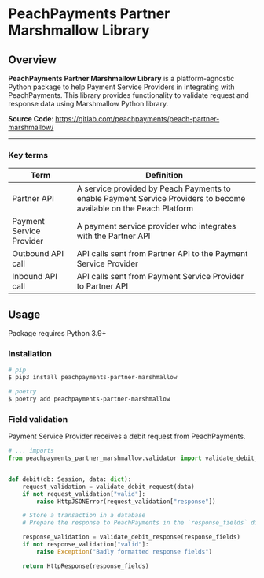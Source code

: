 # PeachPayments Partner Marshmallow Library

## Overview

**PeachPayments Partner Marshmallow Library** is a platform-agnostic Python package to help Payment Service Providers in integrating with PeachPayments. This library provides functionality to validate request and response data using Marshmallow Python library.

**Source Code**: https://gitlab.com/peachpayments/peach-partner-marshmallow/

---
### Key terms
|   Term	                    |   Definition	|
|---------------------------- |--------------	|
|   Partner API		            |   A service provided by Peach Payments to enable Payment Service Providers to become available on the Peach Platform |
|   Payment Service Provider	|   A payment service provider who integrates with the Partner API	|
|   Outbound API call	        |   API calls sent from Partner API to the Payment Service Provider  |
|   Inbound API call		      |   API calls sent from Payment Service Provider to Partner API    |

## Usage
Package requires Python 3.9+

### Installation
```sh
# pip
$ pip3 install peachpayments-partner-marshmallow
```
```sh
# poetry
$ poetry add peachpayments-partner-marshmallow
```

### Field validation

Payment Service Provider receives a debit request from PeachPayments.

```python
# ... imports
from peachpayments_partner_marshmallow.validator import validate_debit_request, validate_debit_response


def debit(db: Session, data: dict):
    request_validation = validate_debit_request(data)
    if not request_validation["valid"]:
        raise HttpJSONError(request_validation["response"])

    # Store a transaction in a database
    # Prepare the response to PeachPayments in the `response_fields` dictionary

    response_validation = validate_debit_response(response_fields)
    if not response_validation["valid"]:
        raise Exception("Badly formatted response fields")

    return HttpResponse(response_fields)
```
